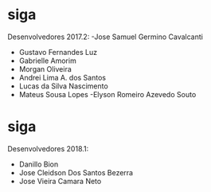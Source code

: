 # siga

Desenvolvedores 2017.2:
-Jose Samuel Germino Cavalcanti
- Gustavo Fernandes Luz
- Gabrielle Amorim
- Morgan Oliveira
- Andrei Lima A. dos Santos
- Lucas da Silva Nascimento
- Mateus Sousa Lopes
-Elyson Romeiro Azevedo Souto

# siga

Desenvolvedores 2018.1:

- Danillo Bion
- Jose Cleidson Dos Santos Bezerra
- Jose Vieira Camara Neto

